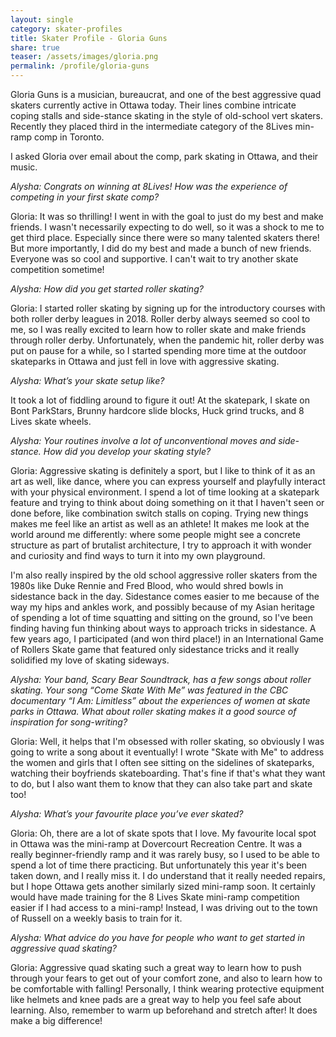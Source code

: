 ```yaml
---
layout: single
category: skater-profiles 
title: Skater Profile - Gloria Guns
share: true
teaser: /assets/images/gloria.png
permalink: /profile/gloria-guns
---
```


Gloria Guns is a musician, bureaucrat, and one of the best aggressive quad skaters currently active in Ottawa today. Their lines combine intricate coping stalls and side-stance skating in the style of old-school vert skaters. Recently they placed third in the intermediate category of the 8Lives min-ramp comp in Toronto.

I asked Gloria over email about the comp, park skating in Ottawa, and their music.

_Alysha: Congrats on winning at 8Lives! How was the experience of competing in your first skate comp?_

Gloria: It was so thrilling! I went in with the goal to just do my best and make friends. I wasn't necessarily expecting to do well, so it was a shock to me to get third place. Especially since there were so many talented skaters there! But more importantly, I did do my best and made a bunch of new friends. Everyone was so cool and supportive.  I can't wait to try another skate competition sometime!


_Alysha: How did you get started roller skating?_

Gloria: I started roller skating by signing up for the introductory courses with both roller derby leagues in 2018. Roller derby always seemed so cool to me, so I was really excited to learn how to roller skate and make friends through roller derby. Unfortunately, when the pandemic hit, roller derby was put on pause for a while, so I started spending more time at the outdoor skateparks in Ottawa and just fell in love with aggressive skating.


_Alysha: What’s your skate setup like?_

It took a lot of fiddling around to figure it out! At the skatepark, I skate on Bont ParkStars, Brunny hardcore slide blocks, Huck grind trucks, and 8 Lives skate wheels.

_Alysha: Your routines involve a lot of unconventional moves and side-stance. How did you develop your skating style?_

Gloria: Aggressive skating is definitely a sport, but I like to think of it as an art as well, like dance, where you can express yourself and playfully interact with your physical environment. I spend a lot of time looking at a skatepark feature and trying to think about doing something on it that I haven't seen or done before, like combination switch stalls on coping. Trying new things makes me feel like an artist as well as an athlete! It makes me look at the world around me differently: where some people might see a concrete structure as part of brutalist architecture, I try to approach it with wonder and curiosity and find ways to turn it into my own playground.

 I'm also really inspired by the old school aggressive roller skaters from the 1980s like Duke Rennie and Fred Blood, who would shred bowls in sidestance back in the day. Sidestance comes easier to me because of the way my hips and ankles work, and possibly because of my Asian heritage of spending a lot of time squatting and sitting on the ground, so I've been finding having fun thinking about ways to approach tricks in sidestance. A few years ago, I participated (and won third place!) in an International Game of Rollers Skate game that featured only sidestance tricks and it really solidified my love of skating sideways. 

_Alysha: Your band, Scary Bear Soundtrack, has a few songs about roller skating. Your song “Come Skate With Me” was featured in the CBC documentary “I Am: Limitless” about the experiences of women at skate parks in Ottawa. What about roller skating makes it a good source of inspiration for song-writing?_

Gloria: Well, it helps that I'm obsessed with roller skating, so obviously I was going to write a song about it eventually! I wrote "Skate with Me" to address the women and girls that I often see sitting on the sidelines of skateparks, watching their boyfriends skateboarding. That's fine if that's what they want to do, but I also want them to know that they can also take part and skate too! 


_Alysha: What’s your favourite place you’ve ever skated?_

Gloria: Oh, there are a lot of skate spots that I love. My favourite local spot in Ottawa was the mini-ramp at Dovercourt Recreation Centre. It was a really beginner-friendly ramp and it was rarely busy, so I used to be able to spend a lot of time there practicing. But unfortunately this year it's been taken down, and I really miss it. I do understand that it really needed repairs, but I hope Ottawa gets another similarly sized mini-ramp soon. It certainly would have made training for the 8 Lives Skate mini-ramp competition easier if I had access to a mini-ramp! Instead, I was driving out to the town of Russell on a weekly basis to train for it.


_Alysha: What advice do you have for people who want to get started in aggressive quad skating?_

Gloria: Aggressive quad skating such a great way to learn how to push through your fears to get out of your comfort zone, and also to learn how to be comfortable with falling! Personally, I think wearing protective equipment like helmets and knee pads are a great way to help you feel safe about learning. Also, remember to warm up beforehand and stretch after! It does make a big difference!

